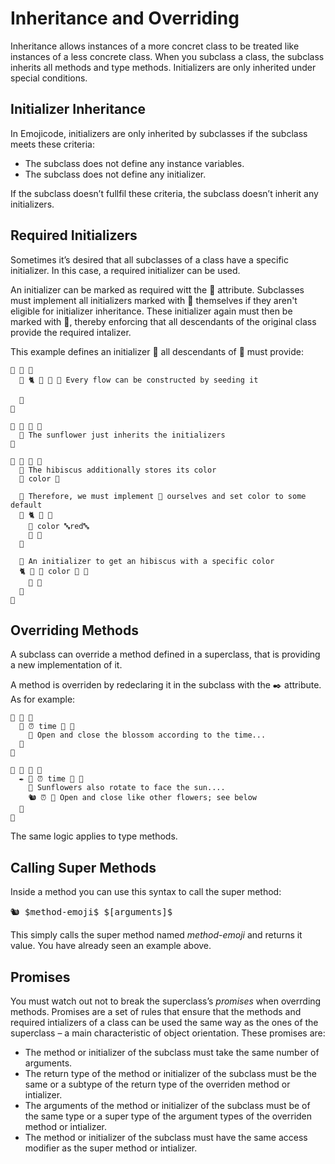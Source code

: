 # Inheritance and Overriding

Inheritance allows instances of a more concret class to be treated like
instances of a less concrete class. When you subclass a class, the subclass
inherits all methods and type methods. Initializers are only inherited under
special conditions.

## Initializer Inheritance

In Emojicode, initializers are only inherited by subclasses if the subclass
meets these criteria:

- The subclass does not define any instance variables.
- The subclass does not define any initializer.

If the subclass doesn’t fullfil these criteria, the subclass doesn’t inherit
any initializers.

## Required Initializers

Sometimes it’s desired that all subclasses of a class have a specific
initializer. In this case, a required initializer can be used.

An initializer can be marked as required witt the 🔑 attribute. Subclasses must
implement all initializers marked with 🔑 themselves if they aren't eligible
for initializer inheritance. These initializer again must then be marked with
🔑, thereby enforcing that all descendants of the original class provide the
required intalizer.

This example defines an initializer 🌱 all descendants of 🌼 must provide:

```
🐇 🌼 🍇
  🔑 🐈 🌱 🍇 👴 Every flow can be constructed by seeding it

  🍉
🍉

🐇 🌻 🌼 🍇
  👴 The sunflower just inherits the initializers
🍉

🐇 🌺 🌼 🍇
  👴 The hibiscus additionally stores its color
  🍰 color 🔡

  👴 Therefore, we must implement 🌱 ourselves and set color to some default
  🔑 🐈 🌱 🍇
    🍮 color 🔤red🔤
    🐐 🌱
  🍉

  👴 An initializer to get an hibiscus with a specific color
  🐈 🎨 🍼 color 🔡 🍇
    🐐 🌱
  🍉
🍉
```

## Overriding Methods

A subclass can override a method defined in a superclass, that is providing
a new implementation of it.

A method is overriden by redeclaring it in the subclass with the ✒️ attribute.
As for example:

```
🐇 🌼 🍇
  🐖 ⏰ time 🚂 🍇
    👴 Open and close the blossom according to the time...
  🍉
🍉

🐇 🌻 🌼 🍇
  ✒️ 🐖 ⏰ time 🚂 🍇
    👴 Sunflowers also rotate to face the sun....
    🐿 ⏰ 👴 Open and close like other flowers; see below
  🍉
🍉
```

The same logic applies to type methods.

## Calling Super Methods

Inside a method you can use this syntax to call the super method:

<pre class="syntax">
🐿 $method-emoji$ $[arguments]$
</pre>

This simply calls the super method named *method-emoji* and returns it value.
You have already seen an example above.

## Promises

You must watch out not to break the superclass’s *promises* when overrding
methods. Promises are a set of rules that ensure that the methods and required
intializers of a class can be used the same way as the ones of the superclass –
a main characteristic of object orientation. These promises are:

- The method or initializer of the subclass must take the same number of
  arguments.
- The return type of the method or initializer of the subclass must be the
  same or a subtype of the return type of the overriden method or intializer.
- The arguments of the method or initializer of the subclass must be of the same
  type or a super type of the argument types of the overriden method or
  intializer.
- The method or initializer of the subclass must have the same access modifier
  as the super method or intializer.
